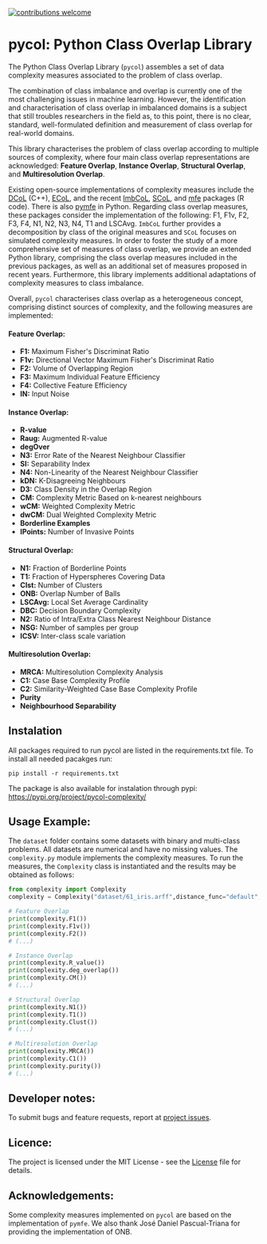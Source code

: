[![contributions welcome](https://img.shields.io/badge/contributions-welcome-brightgreen.svg?style=flat)](https://github.com/dwyl/esta/issues)

# pycol: Python Class Overlap Library

The Python Class Overlap Library (`pycol`) assembles a set of data complexity measures associated to the problem of class overlap. 

The combination of class imbalance and overlap is currently one of the most challenging issues in machine learning. However, the identification and characterisation of class overlap in imbalanced domains is a subject that still troubles researchers in the field as, to this point, there is no clear, standard, well-formulated definition and measurement of class overlap for real-world domains.

This library characterises the problem of class overlap according to multiple sources of complexity, where four main class overlap representations are acknowledged: **Feature Overlap**, **Instance Overlap**, **Structural Overlap**, and **Multiresolution Overlap**.

Existing open-source implementations of complexity measures include the [DCoL](https://github.com/nmacia/dcol) (C++), [ECoL](https://github.com/lpfgarcia/ECoL), and the recent [ImbCoL](https://github.com/victorhb/ImbCoL), [SCoL](https://github.com/lpfgarcia/SCoL), and [mfe](https://github.com/rivolli/mfe) packages (R code). There is also 
[pymfe](https://github.com/ealcobaca/pymfe) in Python. Regarding class overlap measures, these packages consider the implementation of the following: F1, F1v, F2, F3, F4, N1, N2, N3, N4, T1 and LSCAvg. `ImbCoL` further provides a decomposition by class of the original measures and `SCoL` focuses on simulated complexity measures. In order to foster the study of a more comprehensive set of measures of class overlap, we provide an extended Python library, comprising the class overlap measures included in the previous packages, as well as an additional set of measures proposed in recent years. Furthermore, this library implements additional adaptations of complexity measures to class imbalance. 

Overall, `pycol` characterises class overlap as a heterogeneous concept, comprising distinct sources of complexity, and the following measures are implemented:


#### Feature Overlap:
* **F1:** Maximum Fisher's Discriminat Ratio
* **F1v:** Directional Vector Maximum Fisher's Discriminat Ratio
* **F2:** Volume of Overlapping Region
* **F3:** Maximum Individual Feature Efficiency
* **F4:** Collective Feature Efficiency
* **IN:** Input Noise


#### Instance Overlap:
* **R-value**
* **Raug:** Augmented R-value
* **degOver**
* **N3:** Error Rate of the Nearest Neighbour Classifier
* **SI:** Separability Index
* **N4:** Non-Linearity of the Nearest Neighbour Classifier
* **kDN:** K-Disagreeing Neighbours
* **D3:** Class Density in the Overlap Region
* **CM:** Complexity Metric Based on k-nearest neighbours
* **wCM:** Weighted Complexity Metric
* **dwCM:** Dual Weighted Complexity Metric
* **Borderline Examples**
* **IPoints:** Number of Invasive Points


#### Structural Overlap:
* **N1:** Fraction of Borderline Points
* **T1:** Fraction of Hyperspheres Covering Data
* **Clst:** Number of Clusters
* **ONB:** Overlap Number of Balls
* **LSCAvg:** Local Set Average Cardinality
* **DBC:** Decision Boundary Complexity
* **N2:** Ratio of Intra/Extra Class Nearest Neighbour Distance
* **NSG:** Number of samples per group
* **ICSV:** Inter-class scale variation


#### Multiresolution Overlap:
* **MRCA:** Multiresolution Complexity Analysis
* **C1:** Case Base Complexity Profile
* **C2:** Similarity-Weighted Case Base Complexity Profile
* **Purity**
* **Neighbourhood Separability**

## Instalation

All packages required to run pycol are listed in the requirements.txt file. 
To install all needed pacakges run:

`pip install -r requirements.txt`

The package is also available for instalation through pypi: https://pypi.org/project/pycol-complexity/

## Usage Example:

The `dataset` folder contains some datasets with binary and multi-class problems. All datasets are numerical and have no missing values. The `complexity.py` module implements the complexity measures.
To run the measures, the `Complexity` class is instantiated and the results may be obtained as follows:

```python
from complexity import Complexity
complexity = Complexity("dataset/61_iris.arff",distance_func="default",file_type="arff")

# Feature Overlap
print(complexity.F1())
print(complexity.F1v())
print(complexity.F2())
# (...)

# Instance Overlap
print(complexity.R_value())
print(complexity.deg_overlap())
print(complexity.CM())
# (...)

# Structural Overlap
print(complexity.N1())
print(complexity.T1())
print(complexity.Clust())
# (...)

# Multiresolution Overlap
print(complexity.MRCA())
print(complexity.C1())
print(complexity.purity())
# (...)
```

## Developer notes:
To submit bugs and feature requests, report at [project issues](https://github.com/DiogoApostolo/pycol/issues).

## Licence:
The project is licensed under the MIT License - see the [License](https://github.com/DiogoApostolo/pycol/blob/main/LICENCE) file for details.

## Acknowledgements:
Some complexity measures implemented on `pycol` are based on the implementation of `pymfe`. We also thank José Daniel Pascual-Triana for providing the implementation of ONB.
